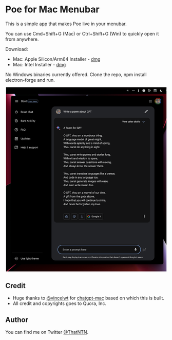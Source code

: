 # Poe for Mac Menubar

This is a simple app that makes Poe live in your menubar.

You can use Cmd+Shift+G (Mac) or Ctrl+Shift+G (Win) to quickly open it from anywhere.

Download:

- Mac:  Apple Silicon/Arm64 Installer - [dmg](https://github.com/felarof99/PoeGPT/releases/download/release-0.0.2/PoeGPT-0.0.2-arm64.dmg)
- Mac: Intel Installer - [dmg](https://github.com/felarof99/PoeGPT/releases/download/release-0.0.2/PoeGPT-0.0.2-x64.dmg)

No Windows binaries currently offered. Clone the repo, npm install electron-forge and run.

<p align="center">
  <img src="./images/screenshot.png" width="500">
</p>

## Credit
- Huge thanks to [@vincelwt](https://github.com/vincelwt) for [chatgpt-mac](https://github.com/vincelwt/chatgpt-mac) based on which this is built.
- All credit and copyrights goes to Quora, Inc.

## Author

You can find me on Twitter [@ThatNTN](https://twitter.com/ThatNTN).
